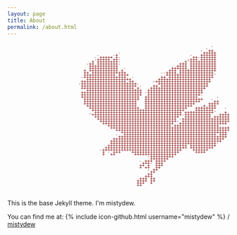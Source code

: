 ```yaml
---
layout: page
title: About
permalink: /about.html
---
```


<pre style="font: 10px/5px monospace;"><span style="color: #800000;"><p align="right">                                                  `      
                                                `++      
                                              `+++++     
              +`                              ++++++     
       `+++++`+                           `++ ++++++     
      `+++++`++`                         .+++`++++++     
     +`++++++++`                       .+`++++++++++     
    ++ ++++++++`                      +++ ++++++++++     
   `+++++++++++`                     ++++ ++++++++++     
    +++++++++++                    ++++++.++++++++++     
  + +++++++++++ +`                +++`++++++++++++++     
  ++ +++++++++++++               ++++.+++++++++++++.     
  ++++++++++++`++++            ``++++++++++++++++++      
  ++++++++++++++++.            ++ +++++++++++++++++      
 ` +++++++++++++++++`         ++++++++++++++++++++       
 +++++++++++++++++.++        +++++++++++++++++++++       
 +++++++++++++++++++++      ``+++++++++++++++++++`       
`+++++++++++++++++++++`     ++ ++++++++++++++++++        
 ++++++++++++++++++++.+`   +++++++++++++++++++++         
  `+++++++++++++++++++++  +++++++++++++++++++++`         
 +++++++++++++++++++++++  +++++++++++++++++++++          
 +++++++++++++++++++++++ `++++++++++++++++++++           
 ++++++++++++++++++++++  ++++++++++++++++++++``          
 `+++++++++++++++++++++  ++++++++++++++++++++++     `    
  ++++++++++++++++++++`  +++++++++++++++++++++    `++    
  ++++++++++++++++++++   +++++++++++++++++++     ++++    
   +++++++++++++++++++   ++++++++++++++++++   .+.+++     
    +++++++++++++++++++  ++++++++++++++++   ++++++++     
     +++++++++++++++++++++++++++++++++++` ..+++++++.   ` 
    .`+++++++++++++++++++++++++++++++++ +++++++++++    + 
     ++++++++++++++++++++++++++++++++++ ++++++++++   ++++
      ++++++++++++++++++++++++++++++++ `++++++++++ ++++++
       ++++++++++++++++++++++++++++++  ++++++++++++++++++
        +++++++++++++++++++++++++++++ `++++++++++++++++++
         +++++++++++++++++++++++++++ `++++++++++++++++++ 
          `++++++++++++++++++++++++`+++++++++++++++++` `.
            +++++++++++++++++++++++++++++++++++++++++++++
              +++++++++++++++++++++++++++++++++++++++++++
               `++++++++++++++++++++++++++++++++++++++++ 
                 +++++++++++++++++++++++++++++++++++`+++ 
              `+++++++++++++++++++++++++++++++++++++++++ 
             ++++++++++++++++++++++++++++++++++++++++++` 
            ++++++++++++++++++++++++++++++++++++++++++   
            ++++++++++++++++++++++++++++++++++++++++ `   
           ++++++++++++++++++++++++++++++`++++++++++`    
          +++++++++++++++++++++++++++++++ +++++++++`     
         ++++++++++++++++++++++++++++++`   ++++++        
        `+`  +++    ++++++++++++++++++`     ++++         
         + `++       ++++++++++++++++                    
                           +++++++++                     
                          `+++++++                       
                         +++ ++++                        
                       `+++` +++                         
                       ++ +` +++                         
                       + ++  ++                          
                            ++                           
                          `++                            
                          ++                             
                         +++                             
                       +++ ++                            
                      ++++ ++                            
                      +++  +                             
                      ++                                 
                                                         
</p></span></pre>

This is the base Jekyll theme. I'm mistydew.

You can find me at: 
{% include icon-github.html username="mistydew" %} /
[mistydew](https://github.com/mistydew/mistydew.github.io)

